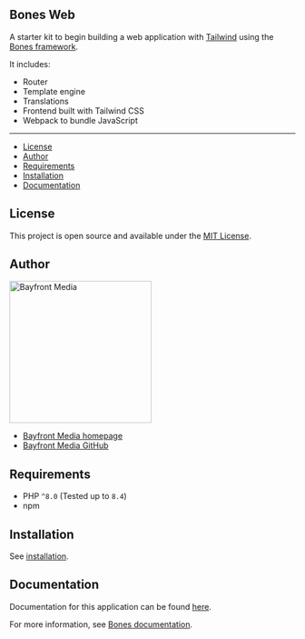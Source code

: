 ## Bones Web

A starter kit to begin building a web application with [Tailwind](https://tailwindcss.com/) using the [Bones framework](https://github.com/bayfrontmedia/bones).

It includes:

- Router
- Template engine
- Translations
- Frontend built with Tailwind CSS
- Webpack to bundle JavaScript

<hr />

- [License](#license)
- [Author](#author)
- [Requirements](#requirements)
- [Installation](#installation)
- [Documentation](#documentation)

## License

This project is open source and available under the [MIT License](LICENSE).

## Author

<img src="https://cdn1.onbayfront.com/bfm/brand/bfm-logo.svg" alt="Bayfront Media" width="250" />

- [Bayfront Media homepage](https://www.bayfrontmedia.com?utm_source=github&amp;utm_medium=direct)
- [Bayfront Media GitHub](https://github.com/bayfrontmedia)

## Requirements

* PHP `^8.0` (Tested up to `8.4`)
* npm

## Installation

See [installation](docs/app/installation.md).

## Documentation

Documentation for this application can be found [here](docs/README.md).

For more information, see [Bones documentation](https://github.com/bayfrontmedia/bones/tree/master/docs).